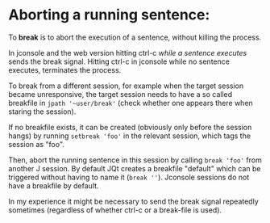 # Aborting a running sentence:

To **break** is to abort the execution of a sentence, without killing
the process.

In jconsole and the web version hitting ctrl-c *while a sentence
executes* sends the break signal. Hitting ctrl-c in jconsole while no
sentence executes, terminates the process.

To break from a different session, for example when the target session
became unresponsive, the target session needs to have a so called
breakfile in `jpath '~user/break'` (check whether one appears there when
staring the session).

If no breakfile exists, it can be created (obviously only before the
session hangs) by running `setbreak 'foo'` in the relevant session,
which tags the session as "foo".

Then, abort the running sentence in this session by calling `break
'foo'` from another J session. By default JQt creates a breakfile
"default" which can be triggered without having to name it (`break ''`).
Jconsole sessions do not have a breakfile by default.

In my experience it might be necessary to send the break signal
repeatedly sometimes (regardless of whether ctrl-c or a break-file is
used).
